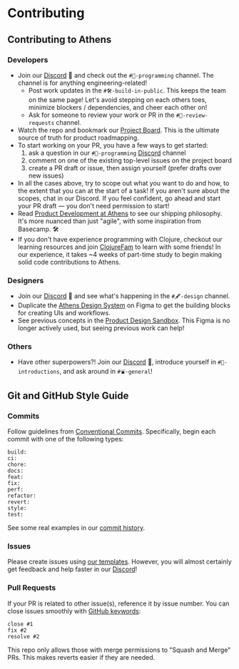 # Contributing

## Contributing to Athens

### Developers

* Join our [Discord](https://discord.gg/GCJaV3V) 👾 and check out the `#🤖-programming` channel. The channel is for anything engineering-related!
  * Post work updates in the `#🛠-build-in-public`. This keeps the team on the same page! Let's avoid stepping on each others toes, minimize blockers / dependencies, and cheer each other on!
  * Ask for someone to review your work or PR in the `#🔩-review-requests` channel.
* Watch the repo and bookmark our [Project Board](https://github.com/athensresearch/athens/projects/2). This is the ultimate source of truth for product roadmapping.
* To start working on your PR, you have a few ways to get started:
  1. ask a question in our `#🤖-programming` [Discord](https://discord.gg/GCJaV3V) channel
  2. comment on one of the existing top-level issues on the project board
  3. create a PR draft or issue, then assign yourself \(prefer drafts over new issues\)
* In all the cases above, try to scope out what you want to do and how, to the extent that you can at the start of a task! If you aren't sure about the scopes, chat in our Discord. If you feel confident, go ahead and start your PR draft — you don't need permission to start!
* Read [Product Development at Athens](https://www.notion.so/athensresearch/Product-Development-at-Athens-4c99e37d1713441c99360668c39e5db7) to see our shipping philosophy. It's more nuanced than just "agile", with some inspiration from Basecamp. 🛠
* If you don't have experience programming with Clojure, checkout our learning resources and join [ClojureFam](https://github.com/athensresearch/ClojureFam) to learn with some friends! In our experience, it takes ~4 weeks of part-time study to begin making solid code contributions to Athens.

### Designers

* Join our [Discord](https://discord.gg/GCJaV3V) 👾 and see what's happening in the `#🖋-design` channel.
* Duplicate the [Athens Design System](https://www.figma.com/file/XITWUHZHNJsIbcCsBkOHpZ/Athens-Design-System?node-id=0%3A1) on Figma to get the building blocks for creating UIs and workflows.
* See previous concepts in the [Product Design Sandbox](https://www.figma.com/file/iCXP6z7H5IAQ6xyFr5AbZ7/Product-Design-Sandbox?node-id=183%3A37). This Figma is no longer actively used, but seeing previous work can help!

### Others

* Have other superpowers?! Join our [Discord](https://discord.gg/GCJaV3V) 👾, introduce yourself in `#🐣-introductions`, and ask around in `#⛲️-general`!

## Git and GitHub Style Guide

### Commits

Follow guidelines from [Conventional Commits](https://www.conventionalcommits.org/en/v1.0.0/). Specifically, begin each commit with one of the following types:

```text
build:
ci:
chore:
docs:
feat:
fix:
perf:
refactor:
revert:
style:
test:
```

See some real examples in our [commit history](https://github.com/athensresearch/athens/commits/master).

### Issues

Please create issues using [our templates](https://github.com/athensresearch/athens/issues/new/choose). However, you will almost certainly get feedback and help faster in our [Discord](https://discord.gg/GCJaV3V)!

### Pull Requests

If your PR is related to other issue\(s\), reference it by issue number. You can close issues smoothly with [GitHub keywords](https://help.github.com/en/enterprise/2.16/user/github/managing-your-work-on-github/closing-issues-using-keywords):

```text
close #1
fix #2
resolve #2
```

This repo only allows those with merge permissions to "Squash and Merge" PRs. This makes reverts easier if they are needed.

